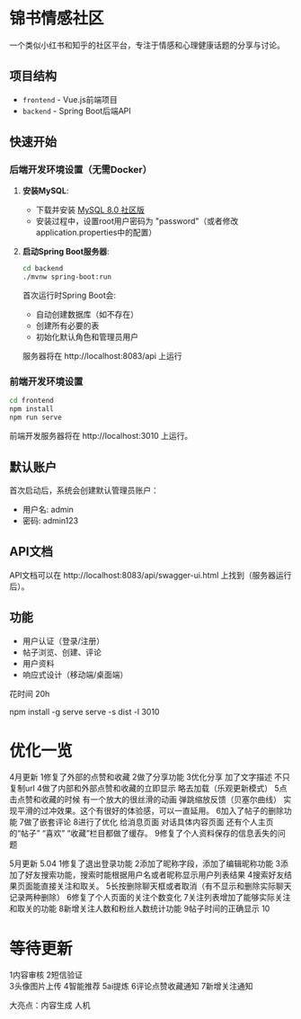 # 锦书情感社区

一个类似小红书和知乎的社区平台，专注于情感和心理健康话题的分享与讨论。

## 项目结构

- `frontend` - Vue.js前端项目
- `backend` - Spring Boot后端API

## 快速开始

### 后端开发环境设置（无需Docker）

1. **安装MySQL**:
   - 下载并安装 [MySQL 8.0 社区版](https://dev.mysql.com/downloads/mysql/)
   - 安装过程中，设置root用户密码为 "password"（或者修改application.properties中的配置）

2. **启动Spring Boot服务器**:
   ```bash
   cd backend
   ./mvnw spring-boot:run
   ```
   
   首次运行时Spring Boot会:
   - 自动创建数据库（如不存在）
   - 创建所有必要的表
   - 初始化默认角色和管理员用户

   服务器将在 http://localhost:8083/api 上运行

### 前端开发环境设置

```bash
cd frontend
npm install
npm run serve
```

前端开发服务器将在 http://localhost:3010 上运行。

## 默认账户

首次启动后，系统会创建默认管理员账户：

- 用户名: admin
- 密码: admin123

## API文档

API文档可以在 http://localhost:8083/api/swagger-ui.html 上找到（服务器运行后）。

## 功能

- 用户认证（登录/注册）
- 帖子浏览、创建、评论
- 用户资料
- 响应式设计（移动端/桌面端） 


花时间 20h 




npm install -g serve
serve -s dist -l 3010


# 优化一览

4月更新
1修复了外部的点赞和收藏 
2做了分享功能 
3优化分享 加了文字描述 不只复制url 
4做了内部和外部点赞和收藏的立即显示 略去加载（乐观更新模式）
5点击点赞和收藏的时候 有一个放大的很丝滑的动画 弹跳缩放反馈（贝塞尔曲线） 实现平滑的过冲效果。这个有很好的体验感，可以一直延用。
6加入了帖子的删除功能 
7做了嵌套评论 
8进行了优化 给消息页面 对话具体内容页面 还有个人主页的“帖子” “喜欢” “收藏”栏目都做了缓存。
9修复了个人资料保存的信息丢失的问题 

5月更新
5.04
1修复了退出登录功能
2添加了昵称字段，添加了编辑昵称功能
3添加了好友搜索功能，搜索时能根据用户名或者昵称显示用户列表结果
4搜索好友结果页面能直接关注和取关。
5长按删除聊天框或者取消（有不显示和删除实际聊天记录两种删除）
6修复了个人页面的关注个数变化
7关注列表增加了能够实际关注和取关的功能
8新增关注人数和粉丝人数统计功能
9帖子时间的正确显示
10






# 等待更新

1内容审核 
2短信验证   
3头像图片上传 
4智能推荐 
5ai提炼 
6评论点赞收藏通知 
7新增关注通知


大亮点：内容生成
人机

